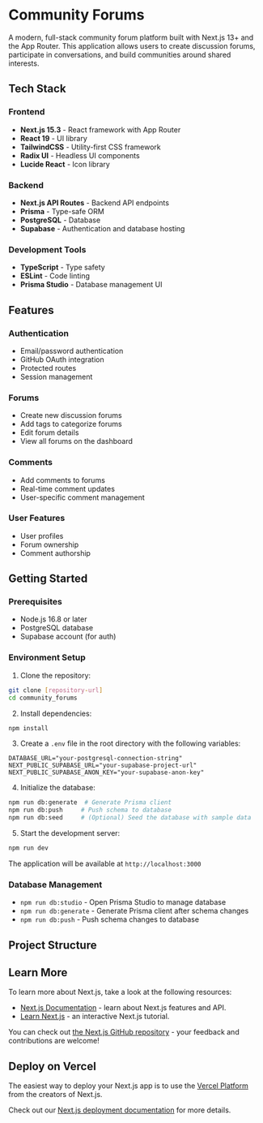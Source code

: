 # Community Forums

A modern, full-stack community forum platform built with Next.js 13+ and the App Router. This application allows users to create discussion forums, participate in conversations, and build communities around shared interests.

## Tech Stack

### Frontend
- **Next.js 15.3** - React framework with App Router
- **React 19** - UI library
- **TailwindCSS** - Utility-first CSS framework
- **Radix UI** - Headless UI components
- **Lucide React** - Icon library

### Backend
- **Next.js API Routes** - Backend API endpoints
- **Prisma** - Type-safe ORM
- **PostgreSQL** - Database
- **Supabase** - Authentication and database hosting

### Development Tools
- **TypeScript** - Type safety
- **ESLint** - Code linting
- **Prisma Studio** - Database management UI

## Features

### Authentication
- Email/password authentication
- GitHub OAuth integration
- Protected routes
- Session management

### Forums
- Create new discussion forums
- Add tags to categorize forums
- Edit forum details
- View all forums on the dashboard

### Comments
- Add comments to forums
- Real-time comment updates
- User-specific comment management

### User Features
- User profiles
- Forum ownership
- Comment authorship

## Getting Started

### Prerequisites
- Node.js 16.8 or later
- PostgreSQL database
- Supabase account (for auth)

### Environment Setup
1. Clone the repository:
```bash
git clone [repository-url]
cd community_forums
```

2. Install dependencies:
```bash
npm install
```

3. Create a `.env` file in the root directory with the following variables:
```env
DATABASE_URL="your-postgresql-connection-string"
NEXT_PUBLIC_SUPABASE_URL="your-supabase-project-url"
NEXT_PUBLIC_SUPABASE_ANON_KEY="your-supabase-anon-key"
```

4. Initialize the database:
```bash
npm run db:generate  # Generate Prisma client
npm run db:push     # Push schema to database
npm run db:seed     # (Optional) Seed the database with sample data
```

5. Start the development server:
```bash
npm run dev
```

The application will be available at `http://localhost:3000`

### Database Management
- `npm run db:studio` - Open Prisma Studio to manage database
- `npm run db:generate` - Generate Prisma client after schema changes
- `npm run db:push` - Push schema changes to database

## Project Structure

## Learn More

To learn more about Next.js, take a look at the following resources:

- [Next.js Documentation](https://nextjs.org/docs) - learn about Next.js features and API.
- [Learn Next.js](https://nextjs.org/learn) - an interactive Next.js tutorial.

You can check out [the Next.js GitHub repository](https://github.com/vercel/next.js) - your feedback and contributions are welcome!

## Deploy on Vercel

The easiest way to deploy your Next.js app is to use the [Vercel Platform](https://vercel.com/new?utm_medium=default-template&filter=next.js&utm_source=create-next-app&utm_campaign=create-next-app-readme) from the creators of Next.js.

Check out our [Next.js deployment documentation](https://nextjs.org/docs/app/building-your-application/deploying) for more details.
